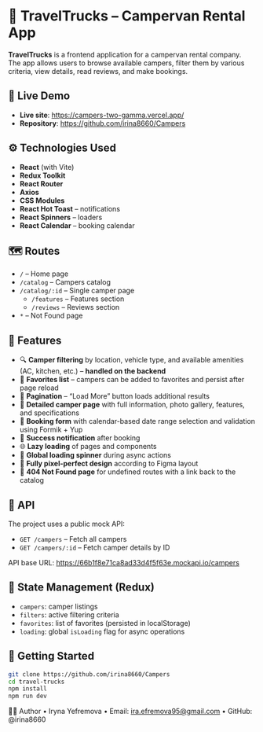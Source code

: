 # 🚐 TravelTrucks – Campervan Rental App

**TravelTrucks** is a frontend application for a campervan rental company. The app allows users to browse available campers, filter them by various criteria, view details, read reviews, and make bookings.

## 🔗 Live Demo

- **Live site**: https://campers-two-gamma.vercel.app/
- **Repository**: https://github.com/irina8660/Campers

## ⚙️ Technologies Used

- **React** (with Vite)
- **Redux Toolkit**
- **React Router**
- **Axios**
- **CSS Modules**
- **React Hot Toast** – notifications
- **React Spinners** – loaders
- **React Calendar** – booking calendar

## 🗺️ Routes

- `/` – Home page
- `/catalog` – Campers catalog
- `/catalog/:id` – Single camper page
  - `/features` – Features section
  - `/reviews` – Reviews section
- `*` – Not Found page

## 🧩 Features

- 🔍 **Camper filtering** by location, vehicle type, and available amenities (AC, kitchen, etc.) – **handled on the backend**
- 💖 **Favorites list** – campers can be added to favorites and persist after page reload
- 🔁 **Pagination** – “Load More” button loads additional results
- 📄 **Detailed camper page** with full information, photo gallery, features, and specifications
- 📅 **Booking form** with calendar-based date range selection and validation using Formik + Yup
- 🔔 **Success notification** after booking
- 🌐 **Lazy loading** of pages and components
- 🚛 **Global loading spinner** during async actions
- 🎨 **Fully pixel-perfect design** according to Figma layout
- 🚫 **404 Not Found page** for undefined routes with a link back to the catalog

## 🔗 API

The project uses a public mock API:

- `GET /campers` – Fetch all campers
- `GET /campers/:id` – Fetch camper details by ID

API base URL: https://66b1f8e71ca8ad33d4f5f63e.mockapi.io/campers

## 🧠 State Management (Redux)

- `campers`: camper listings
- `filters`: active filtering criteria
- `favorites`: list of favorites (persisted in localStorage)
- `loading`: global `isLoading` flag for async operations

## 🚀 Getting Started

```bash
git clone https://github.com/irina8660/Campers
cd travel-trucks
npm install
npm run dev
```

👩‍💻 Author
• Iryna Yefremova
• Email: ira.efremova95@gmail.com
• GitHub: @irina8660
